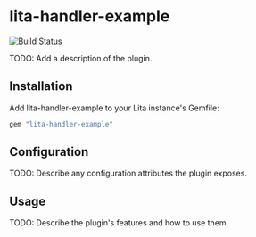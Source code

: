 # lita-handler-example

[![Build Status](https://travis-ci.org/5fpro/lita-handler-example.png?branch=master)](https://travis-ci.org/5fpro/lita-handler-example)

TODO: Add a description of the plugin.

## Installation

Add lita-handler-example to your Lita instance's Gemfile:

``` ruby
gem "lita-handler-example"
```

## Configuration

TODO: Describe any configuration attributes the plugin exposes.

## Usage

TODO: Describe the plugin's features and how to use them.
